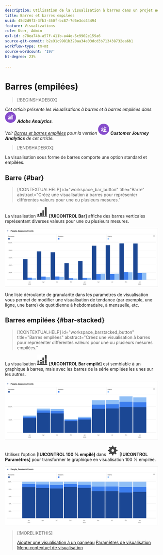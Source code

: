 ```yaml
---
description: Utilisation de la visualisation à barres dans un projet Workspace.
title: Barres et barres empilées
uuid: 45d2d9f3-3fb3-460f-bc87-7d6e3cc44494
feature: Visualizations
role: User, Admin
exl-id: c78ea74b-a57f-411b-a44e-5c9902e159a6
source-git-commit: b2e91c9981b328aa34e03dcd3b713438732ea6b1
workflow-type: tm+mt
source-wordcount: '197'
ht-degree: 23%

---
```


# Barres (empilées)

>[!BEGINSHADEBOX]

_Cet article présente les visualisations à barres et à barres empilées dans_ ![AdobeAnalytics](/help/assets/icons/AdobeAnalytics.svg) _**Adobe Analytics**._<br/>_Voir [Barres et barres empilées](https://experienceleague.adobe.com/en/docs/analytics-platform/using/cja-workspace/visualizations/bar) pour la version_ ![CustomerJourneyAnalytics](/help/assets/icons/CustomerJourneyAnalytics.svg) _**Customer Journey Analytics** de cet article._

>[!ENDSHADEBOX]

La visualisation sous forme de barres comporte une option standard et empilées.

## Barre {#bar}

<!-- markdownlint-disable MD034 -->

>[!CONTEXTUALHELP]
>id="workspace_bar_button"
>title="Barre"
>abstract="Créez une visualisation à barres pour représenter différentes valeurs pour une ou plusieurs mesures."

<!-- markdownlint-enable MD034 -->


La visualisation ![GraphBarVertical](/help/assets/icons/GraphBarVertical.svg) **[!UICONTROL Bar]** affiche des barres verticales représentant diverses valeurs pour une ou plusieurs mesures.

![Visualisation sous forme de barres virtuelles présentant plusieurs mesures, notamment les Pages vues, les Visites, les Entrées et les Sorties.](assets/bar.png)

Une liste déroulante de granularité dans les paramètres de visualisation vous permet de modifier une visualisation de tendance (par exemple, une ligne, une barre) de quotidienne à hebdomadaire, à mensuelle, etc.

## Barres empilées {#bar-stacked}

<!-- markdownlint-disable MD034 -->

>[!CONTEXTUALHELP]
>id="workspace_barstacked_button"
>title="Barres empilées"
>abstract="Créez une visualisation à barres pour représenter différentes valeurs pour une ou plusieurs mesures empilées."

<!-- markdownlint-enable MD034 -->


La visualisation ![GraphBarVerticalStacked](/help/assets/icons/GraphBarVerticalStacked.svg) **[!UICONTROL Bar empilé]** est semblable à un graphique à barres, mais avec les barres de la série empilées les unes sur les autres.

![Graphique à barres empilées présentant plusieurs mesures.](assets/bar-stacked.png)

Utilisez l’option **[!UICONTROL 100 % empilé]** dans ![Paramétrage](/help/assets/icons/Setting.svg) **[!UICONTROL Paramètres]** pour transformer le graphique en visualisation 100 % empilée.

![Graphique à barres 100 % empilées.](assets/bar-stacked100.png)

>[!MORELIKETHIS]
>
>[Ajouter une visualisation à un panneau](/help/analyze/analysis-workspace/visualizations/freeform-analysis-visualizations.md#add-visualizations-to-a-panel)
>[Paramètres de visualisation ](/help/analyze/analysis-workspace/visualizations/freeform-analysis-visualizations.md#settings)
>[Menu contextuel de visualisation](/help/analyze/analysis-workspace/visualizations/freeform-analysis-visualizations.md#context-menu)
>